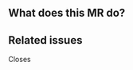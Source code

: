 ## What does this MR do?

<!-- Briefly describe what this MR is about -->

## Related issues

<!-- Mention the issue(s) this MR closes or is related to -->

Closes 


